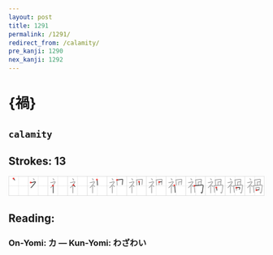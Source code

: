 ```yaml
---
layout: post
title: 1291
permalink: /1291/
redirect_from: /calamity/
pre_kanji: 1290
nex_kanji: 1292
---
```


# {禍}

## `calamity`

## Strokes: 13

<div class="stroke"><img src="../images/E7A68D.png" /></div>

## Reading:

### On-Yomi: カ &mdash; Kun-Yomi: わざわい
